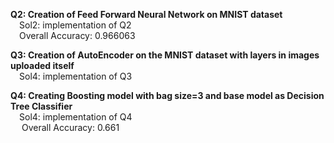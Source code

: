 **Q2: Creation of Feed Forward Neural Network on MNIST dataset**<br />
  &emsp;Sol2: implementation of Q2 <br />
  &emsp;Overall Accuracy: 0.966063


**Q3: Creation of AutoEncoder on the MNIST dataset with layers in images uploaded itself**<br />
  &emsp;Sol4: implementation of Q3 

**Q4: Creating Boosting model with bag size=3 and base model as Decision Tree Classifier** <br />
  &emsp;Sol4: implementation of Q4 <br />
  &emsp; Overall Accuracy: 0.661
  
